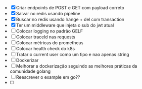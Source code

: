 - [x] Criar endpoints de POST e GET com payload correto
- [x] Salvar no redis usando pipeline
- [x] Buscar no redis usando lrange + del com transaction
- [x] Ter um middleware que injeta o sub do jwt atual
- [ ] Colocar logging no padrão GELF
- [ ] Colocar traceId nas requests
- [ ] Colocar métricas do prometheus
- [ ] Colocar health check do k8s
- [ ] Tratar o current user como um tipo e nao apenas string
- [ ] Dockerizar
- [ ] Melhorar a dockerização seguindo as melhores práticas da comunidade golang
- [ ] Reescrever o example em go??
- [ ]